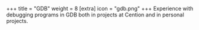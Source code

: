 +++
title = "GDB"
weight = 8
[extra]
icon = "gdb.png"
+++
Experience with debugging programs in GDB both in projects at Cention and
in personal projects.